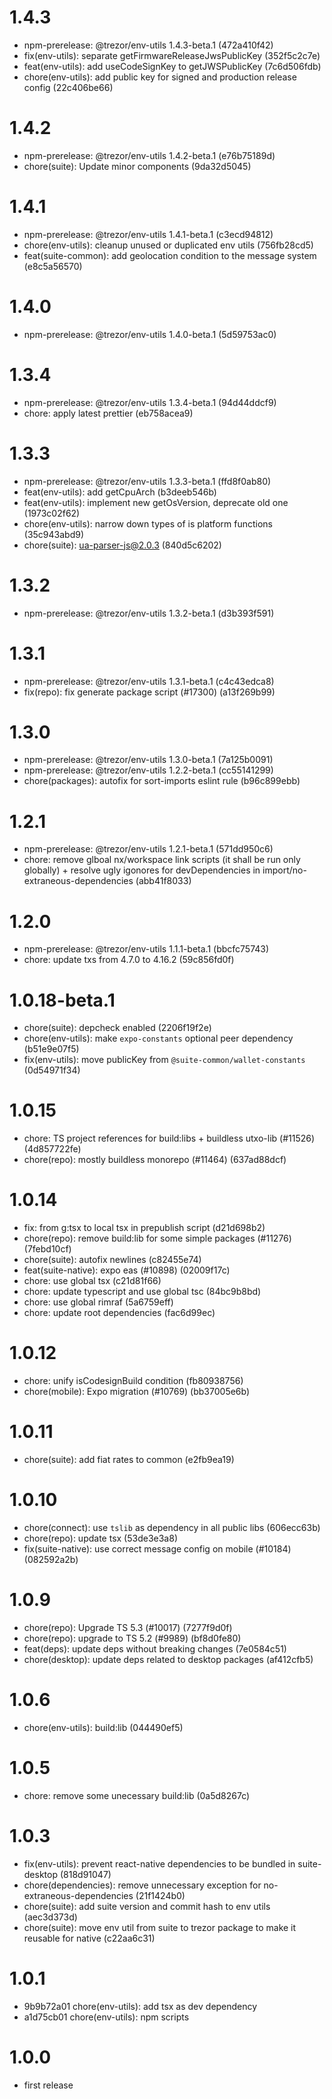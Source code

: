 # 1.4.3

- npm-prerelease: @trezor/env-utils 1.4.3-beta.1 (472a410f42)
- fix(env-utils): separate getFirmwareReleaseJwsPublicKey (352f5c2c7e)
- feat(env-utils): add useCodeSignKey to getJWSPublicKey (7c6d506fdb)
- chore(env-utils): add public key for signed and production release config (22c406be66)

# 1.4.2

- npm-prerelease: @trezor/env-utils 1.4.2-beta.1 (e76b75189d)
- chore(suite): Update minor components (9da32d5045)

# 1.4.1

- npm-prerelease: @trezor/env-utils 1.4.1-beta.1 (c3ecd94812)
- chore(env-utils): cleanup unused or duplicated env utils (756fb28cd5)
- feat(suite-common): add geolocation condition to the message system (e8c5a56570)

# 1.4.0

- npm-prerelease: @trezor/env-utils 1.4.0-beta.1 (5d59753ac0)

# 1.3.4

- npm-prerelease: @trezor/env-utils 1.3.4-beta.1 (94d44ddcf9)
- chore: apply latest prettier (eb758acea9)

# 1.3.3

- npm-prerelease: @trezor/env-utils 1.3.3-beta.1 (ffd8f0ab80)
- feat(env-utils): add getCpuArch (b3deeb546b)
- feat(env-utils): implement new getOsVersion, deprecate old one (1973c02f62)
- chore(env-utils): narrow down types of is platform functions (35c943abd9)
- chore(suite): ua-parser-js@2.0.3 (840d5c6202)

# 1.3.2

- npm-prerelease: @trezor/env-utils 1.3.2-beta.1 (d3b393f591)

# 1.3.1

- npm-prerelease: @trezor/env-utils 1.3.1-beta.1 (c4c43edca8)
- fix(repo): fix generate package script (#17300) (a13f269b99)

# 1.3.0

- npm-prerelease: @trezor/env-utils 1.3.0-beta.1 (7a125b0091)
- npm-prerelease: @trezor/env-utils 1.2.2-beta.1 (cc55141299)
- chore(packages): autofix for sort-imports eslint rule (b96c899ebb)

# 1.2.1

- npm-prerelease: @trezor/env-utils 1.2.1-beta.1 (571dd950c6)
- chore: remove glboal nx/workspace link scripts (it shall be run only globally) + resolve ugly igonores for devDependencies in import/no-extraneous-dependencies (abb41f8033)

# 1.2.0

- npm-prerelease: @trezor/env-utils 1.1.1-beta.1 (bbcfc75743)
- chore: update txs from 4.7.0 to 4.16.2 (59c856fd0f)

# 1.0.18-beta.1

- chore(suite): depcheck enabled (2206f19f2e)
- chore(env-utils): make `expo-constants` optional peer dependency (b51e9e07f5)
- fix(env-utils): move publicKey from `@suite-common/wallet-constants` (0d54971f34)

# 1.0.15

- chore: TS project references for build:libs + buildless utxo-lib (#11526) (4d857722fe)
- chore(repo): mostly buildless monorepo (#11464) (637ad88dcf)

# 1.0.14

- fix: from g:tsx to local tsx in prepublish script (d21d698b2)
- chore(repo): remove build:lib for some simple packages (#11276) (7febd10cf)
- chore(suite): autofix newlines (c82455e74)
- feat(suite-native): expo eas (#10898) (02009f17c)
- chore: use global tsx (c21d81f66)
- chore: update typescript and use global tsc (84bc9b8bd)
- chore: use global rimraf (5a6759eff)
- chore: update root dependencies (fac6d99ec)

# 1.0.12

- chore: unify isCodesignBuild condition (fb80938756)
- chore(mobile): Expo migration (#10769) (bb37005e6b)

# 1.0.11

- chore(suite): add fiat rates to common (e2fb9ea19)

# 1.0.10

- chore(connect): use `tslib` as dependency in all public libs (606ecc63b)
- chore(repo): update tsx (53de3e3a8)
- fix(suite-native): use correct message config on mobile (#10184) (082592a2b)

# 1.0.9

- chore(repo): Upgrade TS 5.3 (#10017) (7277f9d0f)
- chore(repo): upgrade to TS 5.2 (#9989) (bf8d0fe80)
- feat(deps): update deps without breaking changes (7e0584c51)
- chore(desktop): update deps related to desktop packages (af412cfb5)

# 1.0.6

- chore(env-utils): build:lib (044490ef5)

# 1.0.5

- chore: remove some unecessary build:lib (0a5d8267c)

# 1.0.3

- fix(env-utils): prevent react-native dependencies to be bundled in suite-desktop (818d91047)
- chore(dependencies): remove unnecessary exception for no-extraneous-dependencies (21f1424b0)
- chore(suite): add suite version and commit hash to env utils (aec3d373d)
- chore(suite): move env util from suite to trezor package to make it reusable for native (c22aa6c31)

# 1.0.1

- 9b9b72a01 chore(env-utils): add tsx as dev dependency
- a1d75cb01 chore(env-utils): npm scripts

# 1.0.0

- first release
